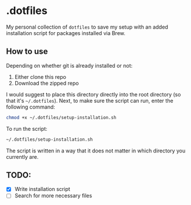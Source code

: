 # .dotfiles

My personal collection of `dotfiles` to save my setup with an added installation script for packages installed via Brew.

## How to use

Depending on whether git is already installed or not:

1. Either clone this repo
2. Download the zipped repo

I would suggest to place this directory directly into the root directory (so that it's `~/.dotfiles`).
Next, to make sure the script can run, enter the following command:

```bash copy
chmod +x ~/.dotfiles/setup-installation.sh
```

To run the script:

```bash copy
~/.dotfiles/setup-installation.sh
```

The script is written in a way that it does not matter in which directory you currently are.

## TODO:

- [x] Write installation script
- [ ] Search for more necessary files
